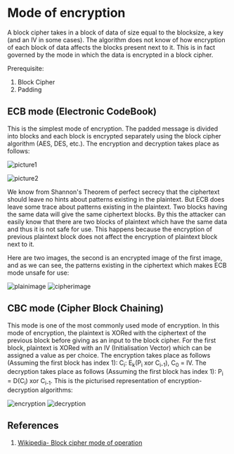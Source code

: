 # Mode of encryption
A block cipher takes in a block of data of size equal to the blocksize, a key (and an IV in some cases). The algorithm does not know of how encryption of each block of data affects the blocks present next to it. This is in fact governed by the mode in which the data is encrypted in a block cipher.

Prerequisite:
1. Block Cipher
2. Padding


## ECB mode (Electronic CodeBook)

This is the simplest mode of encryption. The padded message is divided into blocks and each block is encrypted separately using the block cipher algorithm (AES, DES, etc.). The encryption and decryption takes place as follows:

![picture1](https://upload.wikimedia.org/wikipedia/commons/d/d6/ECB_encryption.svg)

![picture2](https://upload.wikimedia.org/wikipedia/commons/e/e6/ECB_decryption.svg)


We know from Shannon's Theorem of perfect secrecy that the ciphertext should leave no hints about patterns existing in the plaintext. But ECB does leave some trace about patterns existing in the plaintext. Two blocks having the same data will give the same ciphertext blocks. By this the attacker can easily know that there are two blocks of plaintext which have the same data and thus it is not safe for use. This happens because the encryption of previous plaintext block does not affect the encryption of plaintext block next to it.

Here are two images, the second is an encrypted image of the first image, and as we can see, the patterns existing in the ciphertext which makes ECB mode unsafe for use:

![plainimage](https://upload.wikimedia.org/wikipedia/commons/5/56/Tux.jpg)
![cipherimage](https://upload.wikimedia.org/wikipedia/commons/f/f0/Tux_ecb.jpg)


## CBC mode (Cipher Block Chaining)

This mode is one of the most commonly used mode of encryption. In this mode of encryption, the plaintext is XORed with the ciphertext of the previous block before giving as an input to the block cipher. For the first block, plaintext is XORed with an IV (Initialisation Vector) which can be assigned a value as per choice. The encryption takes place as follows (Assuming the first block has index 1): C<sub>i</sub>: E<sub>k</sub>(P<sub>i</sub> xor C<sub>i-1</sub>),  C<sub>0</sub> = IV. The decryption takes place as follows (Assuming the first block has index 1): P<sub>i</sub> = D(C<sub>i</sub>) xor C<sub>i-1</sub>. This is the picturised representation of encryption-decryption algorithms:

![encryption](https://upload.wikimedia.org/wikipedia/commons/8/80/CBC_encryption.svg)
![decryption](https://upload.wikimedia.org/wikipedia/commons/2/2a/CBC_decryption.svg)


## References
1. [Wikipedia- Block cipher mode of operation](https://en.wikipedia.org/wiki/Block_cipher_mode_of_operation)
